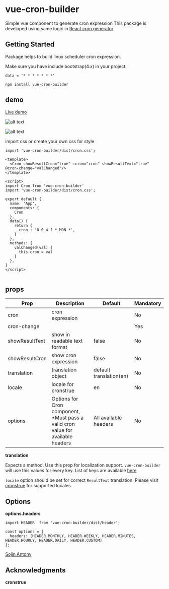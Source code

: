 # vue-cron-builder

Simple vue component to generate cron expression
This package is developed using same logic in [React cron generator](https://www.npmjs.com/package/react-cron-generator)

## Getting Started

Package helps to build linux scheduler cron expression.

Make sure you have include bootstrap(4.x) in your project. 


```
data = '* * * * * * *'
```
```
npm install vue-cron-builder

```
## demo
[Live demo](https://sojinantony01.github.io/cron-generator-vue/)

![alt text](https://raw.githubusercontent.com/sojinantony01/react-cron-generator/master/public/images/Screenshot%20from%202019-06-08%2000-31-31.png)

![alt text](https://raw.githubusercontent.com/sojinantony01/react-cron-generator/master/public/images/Screenshot%20from%202019-06-08%2000-31-57.png)


import css or create your own css for style
```
import 'vue-cron-builder/dist/cron.css'; 
```


```
<template>
  <Cron showResultCron="true" :cron="cron" showResultText="true" @cron-change="valChanged"/>
</template>

<script>
import Cron from 'vue-cron-builder'
import 'vue-cron-builder/dist/cron.css';

export default {
  name: 'App',
  components: {
    Cron
  },
  data() {
    return {
      cron : '0 0 4 ? * MON *',
    }
  },
  methods: {
    valChanged(val) {
      this.cron = val
    }
  },
}
</script>


```
## props

| Prop | Description | Default | Mandatory
| --- | --- | -- | -- |
| cron | cron expression  |  |  No |
| cron-change |  |  | Yes
| showResultText | show in readable text format | false | No
| showResultCron | show cron expression | false | No
| translation | translation object | default translation(en) | No
| locale | locale for cronstrue | en | No
| options | Options for Cron component, *Must pass a valid cron value for available headers | All available headers | No


**translation**

Expects a method. Use this prop for localization support. `vue-cron-builder` will use this values for every key. List of keys are available [here](https://github.com/sojinantony01/vue-cron-builder/tree/master/src/lib/localization/translation.json)

`locale` option should be set for correct `ResultText` translation. Please visit [cronstrue](https://github.com/bradymholt/cRonstrue) for supported locales.

## Options

**options.headers**

```
import HEADER  from 'vue-cron-builder/dist/header';

const options = {
  headers: [HEADER.MONTHLY, HEADER.WEEKLY, HEADER.MINUTES, HEADER.HOURLY, HEADER.DAILY, HEADER.CUSTOM]
};

```


[Sojin Antony](https://github.com/sojinantony01)

## Acknowledgments

**cronstrue**

